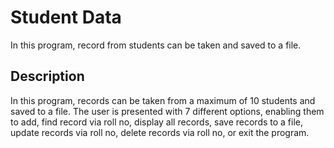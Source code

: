 # Student Data   
In this program, record from students can be taken and saved to a file. 

## Description
In this program, records can be taken from a maximum of 10 students and saved to a file. The user is presented with 7 different options, enabling them to add, find record via roll no, display all records, save records to a file, update records via roll no, delete records via roll no, or exit the program.
